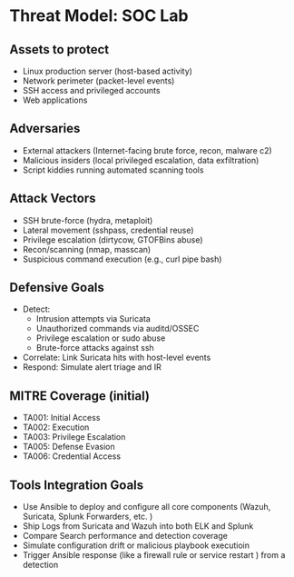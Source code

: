 # Threat Model: SOC Lab

## Assets to protect
- Linux production server (host-based activity)
- Network perimeter (packet-level events)
- SSH access and privileged accounts
- Web applications

## Adversaries
- External attackers (Internet-facing brute force, recon, malware c2)
- Malicious insiders (local privileged escalation, data exfiltration)
- Script kiddies running automated scanning tools

## Attack Vectors
- SSH brute-force (hydra, metaploit)
- Lateral movement (sshpass, credential reuse)
- Privilege escalation (dirtycow, GTOFBins abuse) 
- Recon/scanning (nmap, masscan)
- Suspicious command execution (e.g., curl pipe bash)

## Defensive Goals
- Detect:
  - Intrusion attempts via Suricata
  - Unauthorized commands via auditd/OSSEC
  - Privilege escalation or sudo abuse
  - Brute-force attacks against ssh
- Correlate: Link Suricata hits with host-level events
- Respond: Simulate alert triage and IR

## MITRE Coverage (initial)
- TA001: Initial Access
- TA002: Execution
- TA003: Privilege Escalation
- TA005: Defense Evasion
- TA006: Credential Access

## Tools Integration Goals
- Use Ansible to deploy and configure all core components (Wazuh, Suricata, Splunk Forwarders, etc. )
- Ship Logs from Suricata and Wazuh into both ELK and Splunk
- Compare Search performance and detection coverage
- Simulate configuration drift or malicious playbook executioin
- Trigger Ansible response (like a firewall rule or service restart ) from a detection
